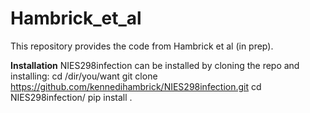 # Hambrick_et_al
This repository provides the code from Hambrick et al (in prep).




**Installation**
NIES298infection can be installed by cloning the repo and installing:
cd /dir/you/want
git clone https://github.com/kennedihambrick/NIES298infection.git
cd NIES298infection/
pip install .

